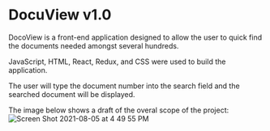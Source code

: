 # DocuView v1.0

DocoView is a front-end application designed to allow the user to quick find the documents needed amongst several hundreds.

JavaScript, HTML, React, Redux, and CSS were used to build the application.

The user will type the document number into the search field and the searched document will be displayed.

The image below shows a draft of the overal scope of the project:
![Screen Shot 2021-08-05 at 4 49 55 PM](https://user-images.githubusercontent.com/78455960/128426009-714399b9-1a90-4c69-a1c6-21802083e779.png)
